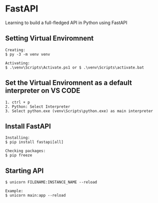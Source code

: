 # FastAPI
Learning to build a full-fledged API in Python using FastAPI

## Setting Virtual Enviromnent
    Creating:
    $ py -3 -m venv venv

    Activating:
    $ .\venv\Scripts\Activate.ps1 or $ .\venv\Scripts\activate.bat

## Set the Virtual Enviromnent as a default interpreter on VS CODE
    1. ctrl + p
    2. Python: Select Interpreter
    3. Select python.exe (venv\Scripts\python.exe) as main interpreter

## Install FastAPI
    Installing:
    $ pip install fastapi[all]
    
    Checking packages:
    $ pip freeze

## Starting API
    $ unicorn FILENAME:INSTANCE_NAME --reload

    Example:
    $ unicorn main:app --reload

